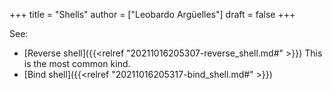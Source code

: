 +++
title = "Shells"
author = ["Leobardo Argüelles"]
draft = false
+++

See:

-   [Reverse shell]({{<relref "20211016205307-reverse_shell.md#" >}})
    This is the most common kind.
-   [Bind shell]({{<relref "20211016205317-bind_shell.md#" >}})
